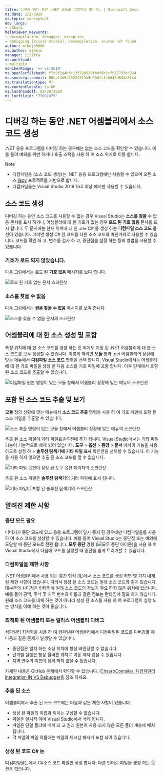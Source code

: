 ```yaml
---
title: 디버깅 하는 동안 .NET 코드를 디컴파일 합니다. | Microsoft Docs
ms.date: 2/2/2020
ms.topic: conceptual
dev_langs:
- CSharp
helpviewer_keywords:
- decompilation, debugger, exception
- debugging [Visual Studio], decompilation, source not found
author: mikejo5000
ms.author: mikejo
manager: jillfra
ms.workload:
- multiple
monikerRange: '>= vs-2019'
ms.openlocfilehash: ffd5f2e4bfc13f79b519fbdf9b3cf517793cd324
ms.sourcegitcommit: 00ba14d9c20224319a5e93dfc1e0d48d643a5fcd
ms.translationtype: MT
ms.contentlocale: ko-KR
ms.lasthandoff: 02/08/2020
ms.locfileid: "77091875"
---
```

# <a name="generate-source-code-from-net-assemblies-while-debugging"></a>디버깅 하는 동안 .NET 어셈블리에서 소스 코드 생성

.NET 응용 프로그램을 디버깅 하는 경우에는 없는 소스 코드를 확인할 수 있습니다. 예를 들어 예외를 위반 하거나 호출 스택을 사용 하 여 소스 위치로 이동 합니다.

> [!NOTE]
> * 디컴파일을 (소스 코드 생성)는 .NET 응용 프로그램에만 사용할 수 있으며 오픈 소스 [Ilspy](https://github.com/icsharpcode/ILSpy) 프로젝트를 기반으로 합니다.
> * 디컴파일을는 Visual Studio 2019 16.5 이상 에서만 사용할 수 있습니다.

## <a name="generate-source-code"></a>소스 코드 생성

디버깅 하는 동안 소스 코드를 사용할 수 없는 경우 Visual Studio는 **소스를 찾을** 수 없음 문서를 표시 하거나, 어셈블리에 대 한 기호가 없는 경우 **로드 된 기호 없음** 문서를 표시 합니다. 두 문서에는 현재 위치에 대 한 코드 C# 를 생성 하는 **디컴파일 소스 코드** 옵션이 있습니다. 그러면 생성 C# 된 코드를 다른 소스 코드와 마찬가지로 사용할 수 있습니다. 코드를 확인 하 고, 변수를 검사 하 고, 중단점을 설정 하는 등의 방법을 사용할 수 있습니다.

### <a name="no-symbols-loaded"></a>기호가 로드 되지 않았습니다.

다음 그림에서는 로드 된 **기호 없음** 메시지를 보여 줍니다.

![로드 된 기호 없는 문서 스크린샷](media/decompilation-no-symbol-found.png)

### <a name="source-not-found"></a>소스를 찾을 수 없음

다음 그림에서는 **원본 찾을 수 없음** 메시지를 보여 줍니다.

![소스를 찾을 수 없음 문서의 스크린샷](media/decompilation-no-source-found.png)

## <a name="generate-and-embed-sources-for-an-assembly"></a>어셈블리에 대 한 소스 생성 및 포함

특정 위치에 대 한 소스 코드를 생성 하는 것 외에도 지정 된 .NET 어셈블리에 대 한 소스 코드를 모두 생성할 수 있습니다. 이렇게 하려면 **모듈** 창과 .net 어셈블리의 상황에 맞는 메뉴에서 **디컴파일 소스 코드** 명령을 선택 합니다. Visual Studio에서는 어셈블리에 대 한 기호 파일을 생성 한 다음 소스를 기호 파일에 포함 합니다. 이후 단계에서 포함 된 소스 코드를 [추출할](#extract-and-view-the-embedded-source-code) 수 있습니다.

![디컴파일 원본 명령이 있는 모듈 창에서 어셈블리 상황에 맞는 메뉴의 스크린샷](media/decompilation-decompile-source-code.png)

## <a name="extract-and-view-the-embedded-source-code"></a>포함 된 소스 코드 추출 및 보기

**모듈** 창의 상황에 맞는 메뉴에서 **소스 코드 추출** 명령을 사용 하 여 기호 파일에 포함 된 소스 파일을 추출할 수 있습니다.

![소스 추출 명령이 있는 모듈 창에서 어셈블리 상황에 맞는 메뉴의 스크린샷](media/decompilation-extract-source-code.png)

추출 된 소스 파일이 [기타 파일로](../ide/reference/miscellaneous-files.md)솔루션에 추가 됩니다. Visual Studio에서는 기타 파일 기능이 기본적으로 해제 되어 있습니다. **도구** > **옵션** > **환경** > **문서** 에서이 기능을 사용 하도록 설정 하 > **솔루션 탐색기에 기타 파일 표시** 확인란을 선택할 수 있습니다. 이 기능을 사용 하지 않으면 추출 된 소스 코드를 열 수 없습니다.

![기타 파일 옵션이 설정 된 도구 옵션 페이지의 스크린샷](media/decompilation-tools-options-misc-files.png)

추출 된 소스 파일은 **솔루션 탐색기**의 기타 파일에 표시 됩니다.

![기타 파일이 포함 된 솔루션 탐색기의 스크린샷](media/decompilation-solution-explorer.png)

## <a name="known-limitations"></a>알려진 제한 사항

### <a name="requires-break-mode"></a>중단 모드 필요

디버거가 중단 모드에 있고 응용 프로그램이 일시 중지 된 경우에만 디컴파일을를 사용 하 여 소스 코드를 생성할 수 있습니다. 예를 들어 Visual Studio는 중단점 또는 예외에 도달할 때 중단 모드로 전환 됩니다. **모두 중단** 명령 (![모두 중단 아이콘](media/decompilation-break-all.png))을 사용 하 여 Visual Studio에서 다음에 코드를 실행할 때 중단을 쉽게 트리거할 수 있습니다.

### <a name="decompilation-limitations"></a>디컴파일을 제한 사항

.NET 어셈블리에서 사용 되는 중간 형식 (IL)에서 소스 코드를 생성 하면 몇 가지 내재 된 제한 사항이 있습니다. 따라서 생성 된 소스 코드는 원래 소스 코드와 같지 않습니다. 대부분의 차이점은 런타임에 원래 소스 코드의 정보가 필요 하지 않은 위치에 있습니다. 예를 들어 공백, 주석 및 지역 변수의 이름과 같은 정보는 런타임에 필요 하지 않습니다. 원래 소스 코드를 대체 하는 것이 아니라 생성 된 소스를 사용 하 여 프로그램이 실행 되는 방식을 이해 하는 것이 좋습니다.

### <a name="debug-optimized-or-release-assemblies"></a>최적화 된 어셈블리 또는 릴리스 어셈블리 디버그

컴파일러 최적화를 사용 하 여 컴파일된 어셈블리에서 디컴파일된 코드를 디버깅할 때 다음과 같은 문제가 발생할 수 있습니다.
- 중단점은 일치 하는 소싱 위치에 항상 바인딩할 수 없습니다.
- 단계별 실행은 항상 올바른 위치로 이동 하지 않을 수 있습니다.
- 지역 변수의 이름이 정확 하지 않을 수 있습니다.

자세한 내용은 GitHub 문제에서 확인할 수 있습니다. [IChsarpCompiler. 디컴파일러 integration IN VS Debugger](https://github.com/icsharpcode/ILSpy/issues/1901)을 참조 하세요.

### <a name="extracted-sources"></a>추출 된 소스

어셈블리에서 추출 된 소스 코드에는 다음과 같은 제한 사항이 있습니다.
- 생성 된 파일의 이름과 위치는 구성할 수 없습니다.
- 파일은 일시적 이며 Visual Studio에서 삭제 됩니다.
- 파일은 단일 폴더에 배치 되 고 원래 원본이 사용 되지 않은 모든 폴더 계층에 배치 됩니다.
- 각 파일의 파일 이름에는 파일의 체크섬 해시가 포함 되어 있습니다.

### <a name="generated-code-is-c-only"></a>생성 된 코드 C# 는
디컴파일을는에서 C#소스 코드 파일만 생성 합니다. 다른 언어로 파일을 생성 하는 옵션은 없습니다.